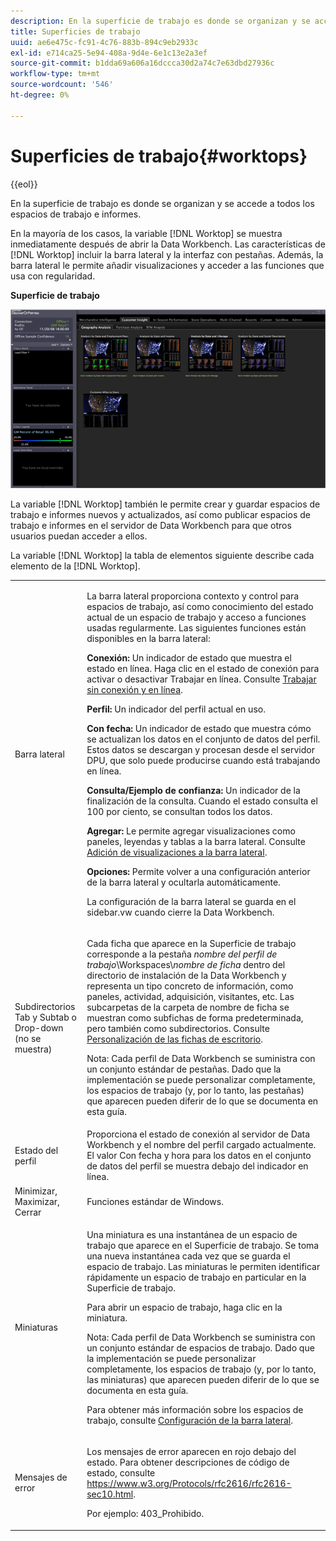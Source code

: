 ```yaml
---
description: En la superficie de trabajo es donde se organizan y se accede a todos los espacios de trabajo e informes.
title: Superficies de trabajo
uuid: ae6e475c-fc91-4c76-883b-894c9eb2933c
exl-id: e714ca25-5e94-408a-9d4e-6e1c13e2a3ef
source-git-commit: b1dda69a606a16dccca30d2a74c7e63dbd27936c
workflow-type: tm+mt
source-wordcount: '546'
ht-degree: 0%

---
```


# Superficies de trabajo{#worktops}

{{eol}}

En la superficie de trabajo es donde se organizan y se accede a todos los espacios de trabajo e informes.

En la mayoría de los casos, la variable [!DNL Worktop] se muestra inmediatamente después de abrir la Data Workbench. Las características de [!DNL Worktop] incluir la barra lateral y la interfaz con pestañas. Además, la barra lateral le permite añadir visualizaciones y acceder a las funciones que usa con regularidad.

**Superficie de trabajo**

![](assets/client-wktp.png)

La variable [!DNL Worktop] también le permite crear y guardar espacios de trabajo e informes nuevos y actualizados, así como publicar espacios de trabajo e informes en el servidor de Data Workbench para que otros usuarios puedan acceder a ellos.

La variable [!DNL Worktop] la tabla de elementos siguiente describe cada elemento de la [!DNL Worktop].

<table id="table_CB1DBB7DE8E2450A8C57601531BBD689">
 <tbody>
  <tr>
   <td colname="col1"> Barra lateral </td>
   <td colname="col2"> <p>La barra lateral proporciona contexto y control para espacios de trabajo, así como conocimiento del estado actual de un espacio de trabajo y acceso a funciones usadas regularmente. Las siguientes funciones están disponibles en la barra lateral: </p> <p> <b>Conexión:</b> Un indicador de estado que muestra el estado en línea. Haga clic en el estado de conexión para activar o desactivar <span class="wintitle"> Trabajar en línea</span>. Consulte <a href="../../home/c-get-started/c-off-on.md#concept-cef8758ede044b18b3558376c5eb9f54"> Trabajar sin conexión y en línea</a>. </p> <p> <b>Perfil:</b> Un indicador del perfil actual en uso. </p> <p> <b>Con fecha: </b>Un indicador de estado que muestra cómo se actualizan los datos en el conjunto de datos del perfil. Estos datos se descargan y procesan desde el servidor DPU, que solo puede producirse cuando está trabajando en línea. </p> <p> <b>Consulta/Ejemplo de confianza:</b> Un indicador de la finalización de la consulta. Cuando el estado consulta el 100 por ciento, se consultan todos los datos. </p> <p> <b>Agregar:</b> Le permite agregar visualizaciones como paneles, leyendas y tablas a la barra lateral. Consulte <a href="../../home/c-get-started/c-config-sidebar.md#section-666f70a405db4f8d8eaffa567ffcac06"> Adición de visualizaciones a la barra lateral</a>. </p> <p> <b>Opciones:</b> Permite volver a una configuración anterior de la barra lateral y ocultarla automáticamente. </p> <p>La configuración de la barra lateral se guarda en el <span class="filepath"> sidebar.vw</span> cuando cierre la Data Workbench. </p> </td>
  </tr>
  <tr>
   <td colname="col1"> <p>Subdirectorios Tab y Subtab o Drop-down (no se muestra) </p> </td>
   <td colname="col2"> <p>Cada ficha que aparece en la <span class="wintitle"> Superficie de trabajo</span> corresponde a la pestaña <i>nombre del perfil de trabajo</i>\Workspaces\<i>nombre de ficha</i> dentro del directorio de instalación de la Data Workbench y representa un tipo concreto de información, como paneles, actividad, adquisición, visitantes, etc. Las subcarpetas de la carpeta de nombre de ficha se muestran como subfichas de forma predeterminada, pero también como subdirectorios. Consulte <a href="../../home/c-get-started/c-intf-anlys-ftrs/c-cstm-wktp-tabs/c-cstm-wktp-tabs.md#concept-0f1e6061b03949199326dc6df71a52bc"> Personalización de las fichas de escritorio</a>. </p> <p> <p>Nota: Cada perfil de Data Workbench se suministra con un conjunto estándar de pestañas. Dado que la implementación se puede personalizar completamente, los espacios de trabajo (y, por lo tanto, las pestañas) que aparecen pueden diferir de lo que se documenta en esta guía. </p> </p> </td>
  </tr>
  <tr>
   <td colname="col1"> Estado del perfil </td>
   <td colname="col2"> Proporciona el estado de conexión al servidor de Data Workbench y el nombre del perfil cargado actualmente. El valor Con fecha y hora para los datos en el conjunto de datos del perfil se muestra debajo del indicador en línea. </td>
  </tr>
  <tr>
   <td colname="col1"> Minimizar, Maximizar, Cerrar </td>
   <td colname="col2"> Funciones estándar de Windows. </td>
  </tr>
  <tr>
   <td colname="col1"> Miniaturas </td>
   <td colname="col2"> <p>Una miniatura es una instantánea de un espacio de trabajo que aparece en el <span class="wintitle"> Superficie de trabajo</span>. Se toma una nueva instantánea cada vez que se guarda el espacio de trabajo. Las miniaturas le permiten identificar rápidamente un espacio de trabajo en particular en la <span class="wintitle"> Superficie de trabajo</span>. </p> <p>Para abrir un espacio de trabajo, haga clic en la miniatura. </p> <p> <p>Nota: Cada perfil de Data Workbench se suministra con un conjunto estándar de espacios de trabajo. Dado que la implementación se puede personalizar completamente, los espacios de trabajo (y, por lo tanto, las miniaturas) que aparecen pueden diferir de lo que se documenta en esta guía. </p> </p> <p>Para obtener más información sobre los espacios de trabajo, consulte <a href="../../home/c-get-started/c-config-sidebar.md#concept-41db771b302e43018e5a9daa40b397e6"> Configuración de la barra lateral</a>. </p> </td>
  </tr>
  <tr>
   <td colname="col1"> Mensajes de error </td>
   <td colname="col2"> <p>Los mensajes de error aparecen en rojo debajo del estado. Para obtener descripciones de código de estado, consulte <a href="https://www.w3.org/Protocols/rfc2616/rfc2616-sec10.html" format="http" scope="external"> https://www.w3.org/Protocols/rfc2616/rfc2616-sec10.html</a>. </p> <p>Por ejemplo: 403_Prohibido. </p> </td>
  </tr>
 </tbody>
</table>
